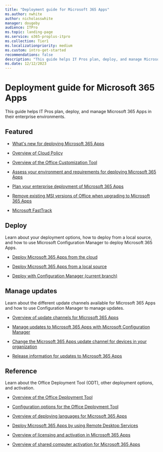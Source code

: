 ```yaml
---
title: "Deployment guide for Microsoft 365 Apps"
ms.author: nwhite
author: nicholasswhite
manager: dougeby
audience: ITPro
ms.topic: landing-page
ms.service: o365-proplus-itpro
ms.collection: Tier1
ms.localizationpriority: medium
ms.custom: intro-get-started
recommendations: false
description: "This guide helps IT Pros plan, deploy, and manage Microsoft 365 Apps in their enterprise environments."
ms.date: 12/12/2023
---
```


# Deployment guide for Microsoft 365 Apps

 This guide helps IT Pros plan, deploy, and manage Microsoft 365 Apps in their enterprise environments.
  
## Featured

- [What's new for deploying Microsoft 365 Apps](whats-new.md)

- [Overview of Cloud Policy](../admin-center/overview-cloud-policy.md)

- [Overview of the Office Customization Tool](../admin-center/overview-office-customization-tool.md)

- [Assess your environment and requirements for deploying Microsoft 365 Apps](assess-microsoft-365-apps.md)
 
- [Plan your enterprise deployment of Microsoft 365 Apps](plan-microsoft-365-apps.md)

- [Remove existing MSI versions of Office when upgrading to Microsoft 365 Apps](upgrade-from-msi-version.md)
  
- [Microsoft FastTrack](https://www.microsoft.com/fasttrack)
  
## Deploy

Learn about your deployment options, how to deploy from a local source, and how to use Microsoft Configuration Manager to deploy Microsoft 365 Apps. 

- [Deploy Microsoft 365 Apps from the cloud](deploy-microsoft-365-apps-cloud.md)

- [Deploy Microsoft 365 Apps from a local source](deploy-microsoft-365-apps-local-source.md)

- [Deploy with Configuration Manager (current branch)](deploy-microsoft-365-apps-configuration-manager.md) 


## Manage updates

Learn about the different update channels available for Microsoft 365 Apps and how to use Configuration Manager to manage updates. 

- [Overview of update channels for Microsoft 365 Apps](.../updates/overview-update-channels.md)

- [Manage updates to Microsoft 365 Apps with Microsoft Configuration Manager](.../updates/manage-microsoft-365-apps-updates-configuration-manager.md)

- [Change the Microsoft 365 Apps update channel for devices in your organization](.../updates/change-update-channels.md) 

- [Release information for updates to Microsoft 365 Apps](/officeupdates/release-notes-microsoft365-apps)


## Reference

Learn about the Office Deployment Tool (ODT), other deployment options, and activation. 

- [Overview of the Office Deployment Tool](overview-office-deployment-tool.md)

- [Configuration options for the Office Deployment Tool](office-deployment-tool-configuration-options.md)

- [Overview of deploying languages for Microsoft 365 Apps](overview-deploying-languages-microsoft-365-apps.md)

- [Deploy Microsoft 365 Apps by using Remote Desktop Services](deploy-microsoft-365-apps-remote-desktop-services.md)

- [Overview of licensing and activation in Microsoft 365 Apps](overview-licensing-activation-microsoft-365-apps.md)

- [Overview of shared computer activation for Microsoft 365 Apps](../licensing-activation/overview-shared-computer-activation.md)